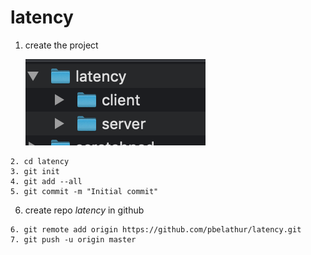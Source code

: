 # latency

1. create the project

   ![](project-directory-structure.png)
```
2. cd latency
3. git init
4. git add --all
5. git commit -m "Initial commit"
```
6. create repo *latency* in github
```
6. git remote add origin https://github.com/pbelathur/latency.git
7. git push -u origin master
```
